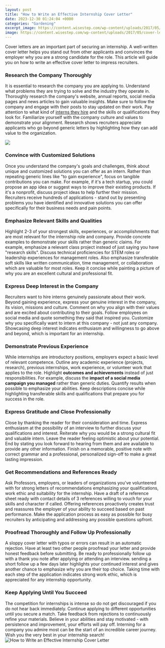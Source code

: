```yaml
---
layout: post
title: "How to Write an Effective Internship Cover Letter"
date: 2023-12-30 01:24:04 +0000
categories: "Gardening"
excerpt_image: https://content.wisestep.com/wp-content/uploads/2017/05/cover-letter-sample-for-internship.jpg
image: https://content.wisestep.com/wp-content/uploads/2017/05/cover-letter-sample-for-internship.jpg
---
```


Cover letters are an important part of securing an internship. A well-written cover letter helps you stand out from other applicants and convinces the employer why you are a strong candidate for the role. This article will guide you on how to write an effective cover letter to impress recruiters.
### Research the Company Thoroughly   
It is essential to research the company you are applying to. Understand what problems they are trying to solve and the industry they operate in. Thoroughly research the company's website, annual reports, social media pages and news articles to gain valuable insights. Make sure to follow the company and engage with their posts to stay updated on their work. Pay attention to what kind of [interns they hire](https://store.fi.io.vn/collection/french-bulldog) and the skills or qualifications they look for. Familiarize yourself with the company culture and values to demonstrate your alignment. Research shows recruiters appreciate applicants who go beyond generic letters by highlighting how they can add value to the organization.

![](https://content.wisestep.com/wp-content/uploads/2017/05/cover-letter-internship-sample.jpg)
### Convince with Customized Solutions
Once you understand the company's goals and challenges, think about unique and customized solutions you can offer as an intern. Rather than repeating generic lines like "to gain experience", focus on tangible contributions you can make. For example, if it's a tech startup, you could propose an app idea or suggest ways to improve their existing products. If it's a nonprofit, discuss project ideas to help further their mission. Recruiters receive hundreds of applications - stand out by presenting problems you have identified and innovative solutions you can offer specifically for their business needs and pain points. 
### Emphasize Relevant Skills and Qualities
Highlight 2-3 of your strongest skills, experiences, or accomplishments that are most relevant for the internship role and company. Provide concrete examples to demonstrate your skills rather than generic claims. For example, emphasize a relevant class project instead of just saying you have "research skills". Discuss technical proficiencies for STEM roles or leadership experiences for management roles. Also emphasize transferable soft skills like written communication, time management, or collaboration which are valuable for most roles. Keep it concise while painting a picture of why you are an excellent cultural and professional fit.
### Express Deep Interest in the Company
Recruiters want to hire interns genuinely passionate about their work. Beyond gaining experience, express your genuine interest in the company, its vision, missions and culture. Comment on why you align with their values and are excited about contributing to their goals. Follow employees on social media and quote something they said that inspired you. Customize why you specifically want to intern at this company - not just any company. Showcasing deep interest indicates enthusiasm and willingness to go above and beyond, which is important for an internship.  
### Demonstrate Previous Experience 
While internships are introductory positions, employers expect a basic level of relevant competence. Outline any academic experience (projects, research), previous internships, work experience, or volunteer work that applies to the role. Highlight **outcomes and achievements** instead of just responsibilities. For example, discuss the **impact of a social media campaign you managed** rather than generic duties. Quantify results when possible to emphasize your abilities. Keep descriptions concise while highlighting transferable skills and qualifications that prepare you for success in the role. 
### Express Gratitude and Close Professionally
Close by thanking the reader for their consideration and time. Express enthusiasm at the possibility of an interview to further discuss your qualifications and interest. Reiterate why you would be a strong cultural fit and valuable intern. Leave the reader feeling optimistic about your potential. End by stating you look forward to hearing from them and are available to provide any other information. Finish on a memorable, positive note with correct grammar and a professional, personalized sign-off to make a great lasting impression.
### Get Recommendations and References Ready  
Ask Professors, employers, or leaders of organizations you've volunteered with for strong letters of recommendations emphasizing your qualifications, work ethic and suitability for the internship. Have a draft of a reference sheet ready with contact details of 3 references willing to vouch for your skills and character if called. Offering references proactively creates trust and reassures the employer of your ability to succeed based on past performance. Make the application process as easy as possible for busy recruiters by anticipating and addressing any possible questions upfront.
### Proofread Thoroughly and Follow Up Professionally
A sloppy cover letter with typos or errors can result in an automatic rejection. Have at least two other people proofread your letter and provide honest feedback before submitting. Be ready to professionally follow up with a thank you note after applying or attending an interview. sending a short follow up a few days later highlights your continued interest and gives another chance to emphasize why you are their top choice. Taking time with each step of the application indicates strong work ethic, which is appreciated for any internship opportunity.
### Keep Applying Until You Succeed
The competition for internships is intense so do not get discouraged if you do not hear back immediately. Continue applying to different opportunities until you secure a match. Take feedback from rejections to continuously refine your materials. Believe in your abilities and stay motivated - with persistence and improvement, your efforts will pay off. Interning for a company you admire most can be the start of an incredible career journey. Wish you the very best in your internship search!
![How to Write an Effective Internship Cover Letter](https://content.wisestep.com/wp-content/uploads/2017/05/cover-letter-sample-for-internship.jpg)